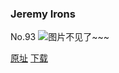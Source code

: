 ### Jeremy Irons
No.93
![图片不见了~~~](https://imgs.xkcd.com/comics/jeremy_irons.jpg)

[原址](https://xkcd.com//93) [下载](https://imgs.xkcd.com/comics/jeremy_irons.jpg)

